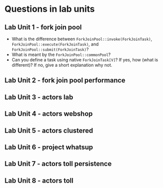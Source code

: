 # Questions in lab units

## Lab Unit 1 - fork join pool

- What is the difference between `ForkJoinPool::invoke(ForkJoinTask)`, `ForkJoinPool::execute(ForkJoinTask)`, and `ForkJoinPool::submit(ForkJoinTask)`?
- What is meant by the `ForkJoinPool::commonPool`?
- Can you define a task using native `ForkJoinTask[V]`? If yes, how (what is different)? If no, give a short explanation why not.

## Lab Unit 2 - fork join pool performance

## Lab Unit 3 - actors lab

## Lab Unit 4 - actors webshop

## Lab Unit 5 - actors clustered

## Lab Unit 6 - project whatsup

## Lab Unit 7 - actors toll persistence

## Lab Unit 8 - actors toll

